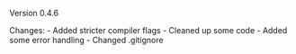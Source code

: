 Version 0.4.6

Changes:
    - Added stricter compiler flags
    - Cleaned up some code
    - Added some error handling
    - Changed .gitignore
    